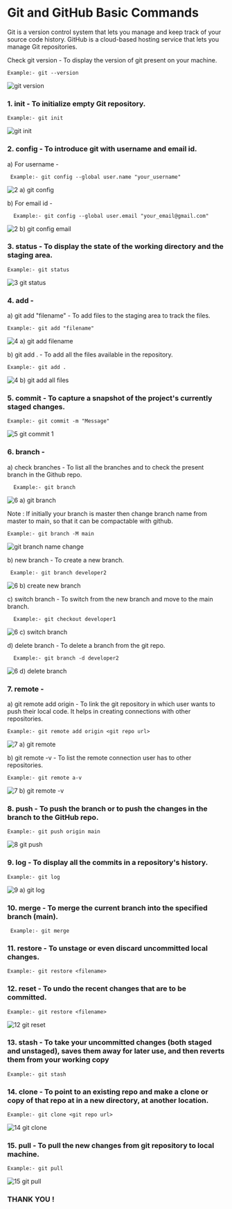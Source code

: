 # Git and GitHub Basic Commands
 
Git is a version control system that lets you manage and keep track of your source code history. GitHub is a cloud-based hosting service that lets you manage Git repositories.

Check git version - To display the version of git present on your machine.
```
Example:- git --version
```
![git version](https://user-images.githubusercontent.com/92079088/196049493-91bab9ff-4e32-4d8c-99db-56285a0c3270.png)

 ### 1. init - To initialize empty Git repository.
 ```
Example:- git init
```
 ![git init](https://user-images.githubusercontent.com/92079088/195949034-36ee4509-427f-4360-89e6-7c31091ee34a.png)

 ### 2. config - To introduce git with username and email id.
   a)  For username -
  
     Example:- git config --global user.name "your_username"
        
   ![2  a) git config](https://user-images.githubusercontent.com/92079088/196049257-e2e7638c-1caf-4ecb-a90b-529c188aa174.png)
     

   b) For email id - 
   
      Example:- git config --global user.email "your_email@gmail.com"
          
   ![2  b) git config email](https://user-images.githubusercontent.com/92079088/196049264-5d967b26-45d8-4720-a6a7-b3ea58dfa9c2.png)

 ### 3. status - To display the state of the working directory and the staging area.
 ```
Example:- git status
```
![3  git status](https://user-images.githubusercontent.com/92079088/196049163-b9d266d5-04d2-4105-b0cc-97e634feb1d0.png)

 ### 4. add - 
   a) git add "filename" - To add files to the staging area to track the files.
   
    Example:- git add "filename"
        
   ![4  a) git add filename](https://user-images.githubusercontent.com/92079088/196049182-456100ca-1c14-4f4b-99eb-d7407f4dd7ad.png)


   b) git add . - To add all the files available in the repository.
    
    Example:- git add .
   
   ![4  b) git add all files](https://user-images.githubusercontent.com/92079088/196049192-66643507-b7e4-4d44-96df-4098e96a13eb.png)


 ### 5. commit - To capture a snapshot of the project's currently staged changes.
 ```
Example:- git commit -m "Message"
```
![5  git commit 1](https://user-images.githubusercontent.com/92079088/196049535-65a64874-0a71-4479-b1c8-7374d7100bc0.png)


 ### 6. branch - 
    
  a) check branches - To list all the branches and to check the present branch in the Github repo.
  
      Example:- git branch
    
  ![6  a) git branch](https://user-images.githubusercontent.com/92079088/196051964-cbaf19b4-5529-4522-9291-e6ea89e45eba.png)
  
  Note : If initially your branch is master then change branch name from master to main, so that it can be compactable with 
github.
```
Example:- git branch -M main
```
![git branch name change](https://user-images.githubusercontent.com/92079088/196054674-dc7a2fff-12fd-4a3d-9f89-3dd535f668d4.png)


   b) new branch  - To create a new branch.
   
     Example:- git branch developer2
     
   ![6  b) create new branch](https://user-images.githubusercontent.com/92079088/196054790-138fd5c0-9ea8-4117-8a2a-320e82452a32.png)


   c) switch branch - To switch from the new branch and move to the main branch.
   
      Example:- git checkout developer1
    
   ![6  c) switch branch](https://user-images.githubusercontent.com/92079088/196054300-180c681d-6b89-4e55-914e-6af1ca5b89fb.png)
    
   d) delete branch - To delete a branch from the git repo.
    
      Example:- git branch -d developer2
      
   ![6  d) delete branch](https://user-images.githubusercontent.com/92079088/196054917-b6ecc6c8-ba1f-4a9f-af23-89ce907a878b.png)


 ### 7. remote - 

   a) git remote add origin - To link the git repository in which user wants to push their local code. It helps in creating connections with other repositories.
    
    Example:- git remote add origin <git repo url>
    
   ![7  a) git remote](https://user-images.githubusercontent.com/92079088/196049554-5bbccd99-7813-4fd5-8305-5d0fe5e0c7ea.png)


   b) git remote -v - To list the remote connection user has to other repositories.
     
    Example:- git remote a-v
   
   ![7  b) git remote -v](https://user-images.githubusercontent.com/92079088/196049589-d5ab8f2b-1cab-4a34-a16f-17fbdcee9073.png)


 ### 8. push - To push the branch or to push the changes in the branch to the GitHub repo.
  ```
Example:- git push origin main
```
![8  git push](https://user-images.githubusercontent.com/92079088/196049598-d46615b4-800a-4bb8-8bbe-a85557320b7f.png)


 ### 9. log - To display all the commits in a repository's history.
  
    Example:- git log
  
   ![9  a) git log](https://user-images.githubusercontent.com/92079088/196049618-a674923c-9716-4526-b4a3-6038378b818a.png)

 ### 10. merge - To merge the current branch into the specified branch (main).
 ```
  Example:- git merge
  ```

 ### 11. restore - To unstage or even discard uncommitted local changes.
  ```
Example:- git restore <filename>
```

 ### 12. reset - To undo the recent changes that are to be committed.
  ```
Example:- git restore <filename>
```
![12  git reset](https://user-images.githubusercontent.com/92079088/196054423-09c9c438-5428-41ec-89c4-907177bf57d4.png)


 ### 13. stash - To take your uncommitted changes (both staged and unstaged), saves them away for later use, and then reverts them from your working copy
  ```
  Example:- git stash
  ```

 ### 14. clone - To point to an existing repo and make a clone or copy of that repo at in a new directory, at another location. 
  ```
  Example:- git clone <git repo url>
  ```
  ![14  git clone](https://user-images.githubusercontent.com/92079088/196054406-a68ce8e5-bd28-44aa-8db4-db5c0f69069f.png)


 ### 15. pull - To pull the new changes from git repository to local machine.
  ```
  Example:- git pull
  ```

  ![15  git pull](https://user-images.githubusercontent.com/92079088/196054380-5c3c6607-0e3b-47d2-b6ab-1a28ae536205.png)

 ### THANK YOU !

